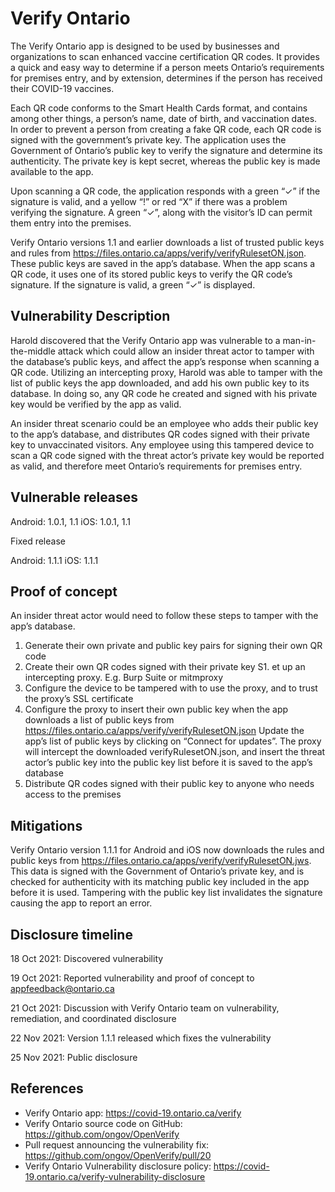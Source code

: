 # Verify Ontario

The Verify Ontario app is designed to be used by businesses and organizations to scan enhanced vaccine certification QR codes. It provides a quick and easy way to determine if a person meets Ontario’s requirements for premises entry, and by extension, determines if the person has received their COVID-19 vaccines.

Each QR code conforms to the Smart Health Cards format, and contains among other things, a person’s name, date of birth, and vaccination dates. In order to prevent a person from creating a fake QR code, each QR code is signed with the government’s private key. The application uses the Government of Ontario’s public key to verify the signature and determine its authenticity. The private key is kept secret, whereas the public key is made available to the app.

Upon scanning a QR code, the application responds with a green “✓” if the signature is valid, and a yellow “!” or red “X” if there was a problem verifying the signature. A green “✓”, along with the visitor’s ID can permit them entry into the premises.

Verify Ontario versions 1.1 and earlier downloads a list of trusted public keys and rules from https://files.ontario.ca/apps/verify/verifyRulesetON.json. These public keys are saved in the app’s database. When the app scans a QR code, it uses one of its stored public keys to verify the QR code’s signature. If the signature is valid, a green “✓” is displayed.

## Vulnerability Description

Harold discovered that the Verify Ontario app was vulnerable to a man-in-the-middle attack which could allow an insider threat actor to tamper with the database’s public keys, and affect the app’s response when scanning a QR code. Utilizing an intercepting proxy, Harold was able to tamper with the list of public keys the app downloaded, and add his own public key to its database. In doing so, any QR code he created and signed with his private key would be verified by the app as valid.

An insider threat scenario could be an employee who adds their public key to the app’s database, and distributes QR codes signed with their private key to unvaccinated visitors. Any employee using this tampered device to scan a QR code signed with the threat actor’s private key would be reported as valid, and therefore meet Ontario’s requirements for premises entry.

## Vulnerable releases

Android: 1.0.1, 1.1
iOS: 1.0.1, 1.1

Fixed release

Android: 1.1.1
iOS: 1.1.1

## Proof of concept

An insider threat actor would need to follow these steps to tamper with the app’s database.

1. Generate their own private and public key pairs for signing their own QR code
1. Create their own QR codes signed with their private key
S1. et up an intercepting proxy. E.g. Burp Suite or mitmproxy
1. Configure the device to be tampered with to use the proxy, and to trust the proxy’s SSL certificate
1. Configure the proxy to insert their own public key when the app downloads a list of public keys from https://files.ontario.ca/apps/verify/verifyRulesetON.json
Update the app’s list of public keys by clicking on “Connect for updates”. The proxy will intercept the downloaded verifyRulesetON.json, and insert the threat actor’s public key into the public key list before it is saved to the app’s database
1. Distribute QR codes signed with their public key to anyone who needs access to the premises

## Mitigations

Verify Ontario version 1.1.1 for Android and iOS now downloads the rules and public keys from https://files.ontario.ca/apps/verify/verifyRulesetON.jws. This data is signed with the Government of Ontario’s private key, and is checked for authenticity with its matching public key included in the app before it is used. Tampering with the public key list invalidates the signature causing the app to report an error.

## Disclosure timeline

18 Oct 2021: Discovered vulnerability

19 Oct 2021: Reported vulnerability and proof of concept to appfeedback@ontario.ca

21 Oct 2021: Discussion with Verify Ontario team on vulnerability, remediation, and coordinated disclosure

22 Nov 2021: Version 1.1.1 released which fixes the vulnerability

25 Nov 2021: Public disclosure

## References

* Verify Ontario app: https://covid-19.ontario.ca/verify
* Verify Ontario source code on GitHub: https://github.com/ongov/OpenVerify
* Pull request announcing the vulnerability fix: https://github.com/ongov/OpenVerify/pull/20
* Verify Ontario Vulnerability disclosure policy: https://covid-19.ontario.ca/verify-vulnerability-disclosure
